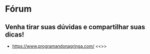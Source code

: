 # Fórum

## Venha tirar suas dúvidas e compartilhar suas dicas!

- https://www.programandonagringa.com/ <<>>
